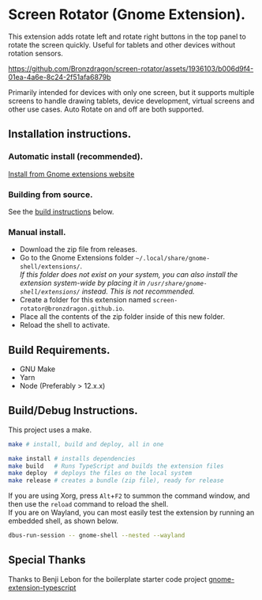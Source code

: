 # Screen Rotator (Gnome Extension).
This extension adds rotate left and rotate right buttons in the top panel to rotate the screen quickly. Useful for tablets and other devices without rotation sensors.

https://github.com/Bronzdragon/screen-rotator/assets/1936103/b006d9f4-01ea-4a6e-8c24-2f51afa6879b

Primarily intended for devices with only one screen, but it supports multiple screens to handle drawing tablets, device development, virtual screens and other use cases. Auto Rotate on and off are both supported.

## Installation instructions.
### Automatic install (recommended).
[Install from Gnome extensions website ](https://extensions.gnome.org/extension/7177/screen-rotator/)

### Building from source.
See the [build instructions](#builddebug-instructions) below.

### Manual install.
- Download the zip file from releases. 
- Go to the Gnome Extensions folder `~/.local/share/gnome-shell/extensions/`.    
  *If this folder does not exist on your system, you can also install the extension system-wide by placing it in `/usr/share/gnome-shell/extensions/` instead. This is not recommended.*
- Create a folder for this extension named `screen-rotator@bronzdragon.github.io`.
- Place all the contents of the zip folder inside of this new folder.
- Reload the shell to activate.

## Build Requirements.
- GNU Make
- Yarn
- Node (Preferably > 12.x.x)

## Build/Debug Instructions.
This project uses a make.
```sh
make # install, build and deploy, all in one

make install # installs dependencies
make build   # Runs TypeScript and builds the extension files
make deploy  # deploys the files on the local system
make release # creates a bundle (zip file), ready for release
```
If you are using Xorg, press `Alt`+`F2` to summon the command window, and then use the `reload` command to reload the shell.  
If you are on Wayland, you can most easily test the extension by running an embedded shell, as shown below.
```sh
dbus-run-session -- gnome-shell --nested --wayland
```

## Special Thanks
Thanks to Benji Lebon for the boilerplate starter code project [gnome-extension-typescript](https://github.com/benjilebon/gnome-extension-typescript)
